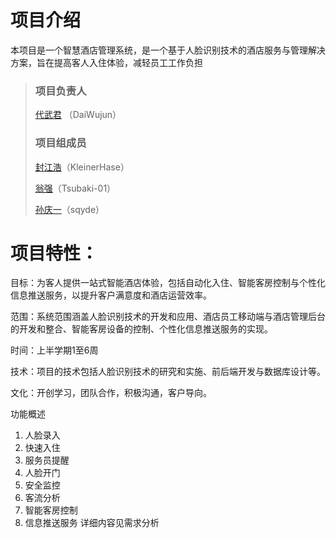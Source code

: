
# 项目介绍

本项目是一个智慧酒店管理系统，是一个基于人脸识别技术的酒店服务与管理解决方案，旨在提高客人入住体验，减轻员工工作负担  

>
> ### 项目负责人
>
> [代武君](https://github.com/DaiWujun)  （DaiWujun）
>
> ### 项目组成员
>
> [封江浩](https://github.com/KleinerHase)（KleinerHase）
>
> [翁强](https://github.com/Tsubaki-01)（Tsubaki-01）
>
> [孙庆一](https://github.com/sqyde)（sqyde）



# 项目特性：

目标：为客人提供一站式智能酒店体验，包括自动化入住、智能客房控制与个性化信息推送服务，以提升客户满意度和酒店运营效率。

范围：系统范围涵盖人脸识别技术的开发和应用、酒店员工移动端与酒店管理后台的开发和整合、智能客房设备的控制、个性化信息推送服务的实现。

时间：上半学期1至6周

技术：项目的技术包括人脸识别技术的研究和实施、前后端开发与数据库设计等。

文化：开创学习，团队合作，积极沟通，客户导向。

功能概述
1.	人脸录入  
2.	快速入住  
3.	服务员提醒  
4.	人脸开门  
5.	安全监控  
6.	客流分析  
7.	智能客房控制  
8.	信息推送服务
详细内容见需求分析
